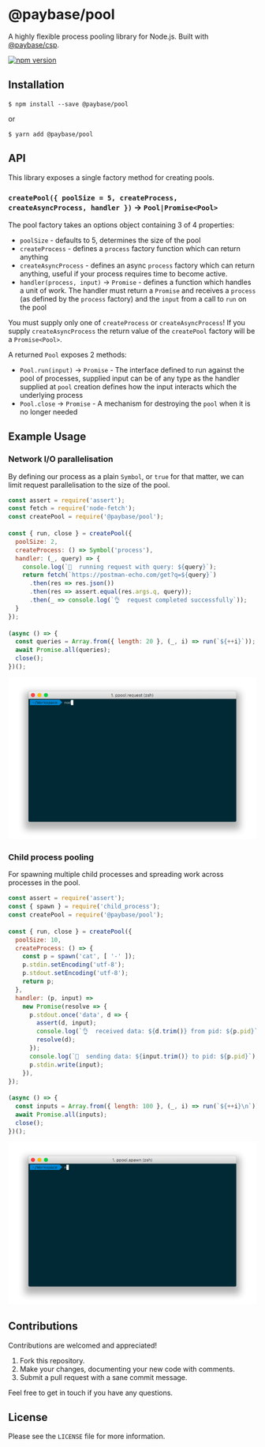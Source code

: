 # @paybase/pool

A highly flexible process pooling library for Node.js. Built with [@paybase/csp](https://github.com/paybase/csp).

[![npm version](https://badge.fury.io/js/%40paybase%2Fpool.svg)](https://badge.fury.io/js/%40paybase%2Fpool)

## Installation

```
$ npm install --save @paybase/pool
```

or

```
$ yarn add @paybase/pool
```

## API

This library exposes a single factory method for creating pools.

### `createPool({ poolSize = 5, createProcess, createAsyncProcess, handler })` -> `Pool|Promise<Pool>`

The pool factory takes an options object containing 3 of 4 properties:

- `poolSize` - defaults to 5, determines the size of the pool
- `createProcess` - defines a `process` factory function which can return anything
- `createAsyncProcess` - defines an async `process` factory which can return anything, useful if your process requires time to become active.
- `handler(process, input)` -> `Promise` - defines a function which handles a unit of work. The handler must return a `Promise` and receives a `process` (as defined by the `process` factory) and the `input` from a call to `run` on the pool

You must supply only one of `createProcess` or `createAsyncProcess`! If you supply `createAsyncProcess` the return value of the `createPool` factory will be a `Promise<Pool>`.

A returned `Pool` exposes 2 methods:

- `Pool.run(input)` -> `Promise` - The interface defined to run against the pool of processes, supplied input can be of any type as the handler supplied at `pool` creation defines how the input interacts which the underlying process
- `Pool.close` -> `Promise` - A mechanism for destroying the `pool` when it is no longer needed

## Example Usage

### Network I/O parallelisation

By defining our process as a plain `Symbol`, or `true` for that matter, we can limit request parallelisation to the size of the pool.

```javascript
const assert = require('assert');
const fetch = require('node-fetch');
const createPool = require('@paybase/pool');

const { run, close } = createPool({
  poolSize: 2,
  createProcess: () => Symbol('process'),
  handler: (_, query) => {
    console.log(`🚀  running request with query: ${query}`);
    return fetch(`https://postman-echo.com/get?q=${query}`)
      .then(res => res.json())
      .then(res => assert.equal(res.args.q, query));
      .then(_ => console.log(`👌  request completed successfully`));
  }
});

(async () => {
  const queries = Array.from({ length: 20 }, (_, i) => run(`${++i}`));
  await Promise.all(queries);
  close();
})();
```

![request parallelisation](/assets/pool.request.gif?raw=true)

### Child process pooling

For spawning multiple child processes and spreading work across processes in the pool.

```javascript
const assert = require('assert');
const { spawn } = require('child_process');
const createPool = require('@paybase/pool');

const { run, close } = createPool({
  poolSize: 10,
  createProcess: () => {
    const p = spawn('cat', [ '-' ]);
    p.stdin.setEncoding('utf-8');
    p.stdout.setEncoding('utf-8'); 
    return p;
  },
  handler: (p, input) =>
    new Promise(resolve => {
      p.stdout.once('data', d => {
        assert(d, input);
        console.log(`👌  received data: ${d.trim()} from pid: ${p.pid}`);
        resolve(d);
      });
      console.log(`🚀  sending data: ${input.trim()} to pid: ${p.pid}`);
      p.stdin.write(input);
    }),   
});

(async () => {
  const inputs = Array.from({ length: 100 }, (_, i) => run(`${++i}\n`));
  await Promise.all(inputs);
  close();
})();
```

![child process pool](/assets/pool.spawn.gif?raw=true)

## Contributions

Contributions are welcomed and appreciated!

1. Fork this repository.
1. Make your changes, documenting your new code with comments.
1. Submit a pull request with a sane commit message.

Feel free to get in touch if you have any questions.

## License

Please see the `LICENSE` file for more information.
